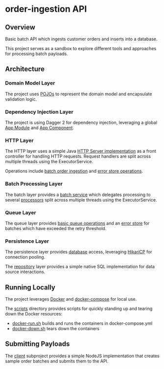 # order-ingestion API

## Overview

Basic batch API which ingests customer orders and inserts into a database.

This project serves as a sandbox to explore different tools and approaches for processing batch payloads.

## Architecture

### Domain Model Layer

The project uses [POJOs](./src/main/java/org/myshop/order) to represent the domain model and encapsulate validation logic.

### Dependency Injection Layer

The project is using Dagger 2 for dependency injection, leveraging a global [App Module](./src/main/java/org/myshop/di/AppModule.java) and [App Component](./src/main/java/org/myshop/di/AppComponent.java).

### HTTP Layer

The HTTP layer uses a simple Java [HTTP Server implementation](./src/main/java/org/myshop/http/OrdersHttpServer.java) as a front controller for handling HTTP requests. Request handlers are split across multiple threads using the ExecutorService.

Operations include [batch order ingestion](./src/main/java/org/myshop/http/BatchOrdersHandler.java) and [error store operations](./src/main/java/org/myshop/http/ErrorStoreHandler.java).

### Batch Processing Layer

The batch layer provides a [batch service](./src/main/java/org/myshop/batch/BatchOrdersService.java) which delegates processing to several [processors](./src/main/java/org/myshop/batch/BatchOrdersProcessor.java) split across multiple threads using the ExecutorService.

### Queue Layer

The queue layer provides [basic queue operations](./src/main/java/org/myshop/queue/QueueProvider.java) and an [error store](./src/main/java/org/myshop/queue/ErrorStore.java) for batches which have exceeded the retry threshold.

### Persistence Layer

The persistence layer provides [database](./src/main/java/org/myshop/persistence/database/Database.java) access, leveraging [HikariCP](./src/main/java/org/myshop/persistence/database/HikariDatabase.java) for connection pooling.

The [repository](./src/main/java/org/myshop/persistence/repository) layer provides a simple native SQL implementation for data source interactions.

## Running Locally

The project leverages [Docker](./Dockerfile) and [docker-compose](./local/docker-compose.yml) for local use.

The [scripts](./scripts) directory provides scripts for quickly standing up and tearing down the Docker resources:
- [docker-run.sh](./scripts/docker-run.sh) builds and runs the containers in docker-compose.yml
- [docker-down.sh](./scripts/docker-down.sh) tears down the containers

## Submitting Payloads

The [client](./client) subproject provides a simple NodeJS implementation that creates sample order batches and submits them to the API.